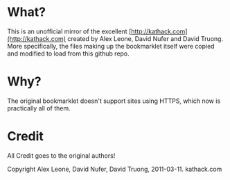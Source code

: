 # What?

This is an unofficial mirror of the excellent [http://kathack.com](http://kathack.com) created by Alex Leone, David Nufer and David Truong.
More specifically, the files making up the bookmarklet itself were copied and modified to load from this github repo.

# Why?

The original bookmarklet doesn't support sites using HTTPS, which now is practically all of them.

# Credit

All Credit goes to the original authors!


Copyright Alex Leone, David Nufer, David Truong, 2011-03-11. kathack.com